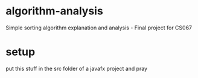 # algorithm-analysis
Simple sorting algorithm explanation and analysis - Final project for CS067

# setup
put this stuff in the src folder of a javafx project and pray
